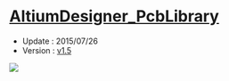 [AltiumDesigner_PcbLibrary](https://github.com/KitSprout/AltiumDesigner_PcbLibrary)
=========================
* Update : 2015/07/26
* Version : [v1.5](https://github.com/KitSprout/AltiumDesigner_PcbLibrary/releases/tag/v1.5)

<img src="https://lh6.googleusercontent.com/-Yn64tjOW7Vo/U-jG4QG0ZGI/AAAAAAAAKM8/2cyZLPPg3cU/s1600/Package.png" />
